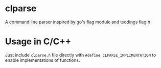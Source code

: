 # clparse

A command line parser inspired by go's flag module and tsodings flag.h

# Usage in C/C++

Just include `clparse.h` file directly with `#define CLPARSE_IMPLIMENTATION` to enable implementations of functions.
